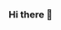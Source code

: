### Hi there 👋

<!--
**likuisuper/likuisuper** is a ✨ _special_ ✨ repository because its `README.md` (this file) appears on your GitHub profile.

Here are some ideas to get you started:
！[likuisuper的github统计信息]（https://github-readme-stats.vercel.app/api？username = likuisuper＆show_icons = true）

- 🔭 I’m currently working on ...
- 🌱 I’m currently learning ...
- 👯 I’m looking to collaborate on ...
- 🤔 I’m looking for help with ...
- 💬 Ask me about ...
- 📫 How to reach me: ...
- 😄 Pronouns: ...
- ⚡ Fun fact: ...
-->


